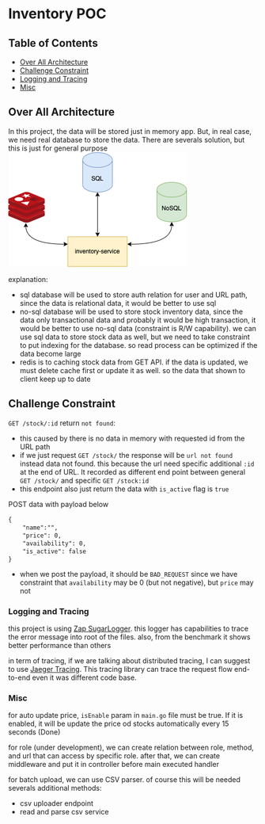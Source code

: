 # Inventory POC

## Table of Contents

- [Over All Architecture](#architecture)
- [Challenge Constraint](#constraint)
- [Logging and Tracing](#usage)
- [Misc](#misc)

## Over All Architecture <a name = "architecture"></a>

In this project, the data will be stored just in memory app. But, in real case, we need real database to store the data.
There are severals solution, but this is just for general purpose
![Screenshot](./img1.png)

explanation:

- sql database will be used to store auth relation for user and URL path, since the data is relational data, it would be better to use sql
- no-sql database will be used to store stock inventory data, since the data only transactional data and probably it would be high transaction, it would be better to use no-sql data (constraint is R/W capability). we can use sql data to store stock data as well, but we need to take constraint to put indexing for the database. so read process can be optimized if the data become large
- redis is to caching stock data from GET API. if the data is updated, we must delete cache first or update it as well. so the data that shown to client keep up to date

## Challenge Constraint <a name = "constraint"></a>

`GET /stock/:id` return `not found`:

- this caused by there is no data in memory with requested id from the URL path
- if we just request `GET /stock/` the response will be `url not found` instead data not found. this because the url need specific additional `:id` at the end of URL. It recorded as different end point between general `GET /stock/` and specific `GET /stock:id`
- this endpoint also just return the data with `is_active` flag is `true`

POST data with payload below

```
{
    "name":"",
    "price": 0,
    "availability": 0,
    "is_active": false
}
```

- when we post the payload, it should be `BAD_REQUEST` since we have constraint that `availability` may be 0 (but not negative), but `price` may not

### Logging and Tracing <a name = "usage"></a>

this project is using [Zap SugarLogger](https://github.com/uber-go/zap). this logger has capabilities to trace the error message into root of the files. also, from the benchmark it shows better performance than others

in term of tracing, if we are talking about distributed tracing, I can suggest to use [Jaeger Tracing](https://github.com/jaegertracing/jaeger). This tracing library can trace the request flow end-to-end even it was different code base.

### Misc <a name = "misc"></a>

for auto update price, `isEnable` param in `main.go` file must be true. If it is enabled, it will be update the price od stocks automatically every 15 seconds (Done)

for role (under development), we can create relation between role, method, and url that can access by specific role. after that, we can create middleware and put it in controller before main executed handler

for batch upload, we can use CSV parser. of course this will be needed severals additional methods:

- csv uploader endpoint
- read and parse csv service
